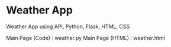 # Weather App
Weather App using API, Python, Flask, HTML, CSS

Main Page (Code) : weather.py
Main Page (HTML) : weather.html

